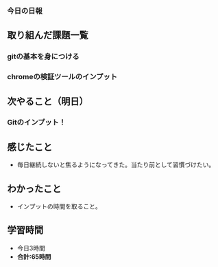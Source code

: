 ### 今日の日報
## 取り組んだ課題一覧
### gitの基本を身につける
### chromeの検証ツールのインプット
## 次やること（明日）
### Gitのインプット！
## 感じたこと
- 毎日継続しないと焦るようになってきた。当たり前として習慣づけたい。
## わかったこと
- インプットの時間を取ること。
## 学習時間
- 今日3時間
- **合計:65時間**
